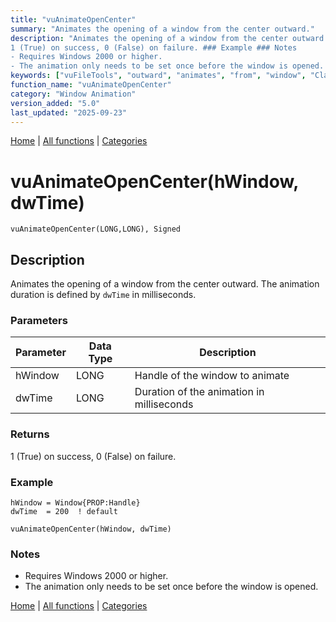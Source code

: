```yaml
---
title: "vuAnimateOpenCenter"
summary: "Animates the opening of a window from the center outward."
description: "Animates the opening of a window from the center outward. The animation duration is defined by `dwTime` in milliseconds. ### Parameters ### Returns
1 (True) on success, 0 (False) on failure. ### Example ### Notes
- Requires Windows 2000 or higher.  
- The animation only needs to be set once before the window is opened. [Home](../index.md) | [All functions](index.md) | [Categories](../categories/index.md)"
keywords: ["vuFileTools", "outward", "animates", "from", "window", "Clarion", "animation", "center", "Windows", "vuanimateopencenter", "opening"]
function_name: "vuAnimateOpenCenter"
category: "Window Animation"
version_added: "5.0"
last_updated: "2025-09-23"
---
```


[Home](../index.md) | [All functions](index.md) | [Categories](../categories/index.md)

# vuAnimateOpenCenter(hWindow, dwTime)

```Prototype
vuAnimateOpenCenter(LONG,LONG), Signed
```


## Description
Animates the opening of a window from the center outward. The animation duration is defined by `dwTime` in milliseconds.

### Parameters

| Parameter | Data Type | Description                                    |
|-----------|-----------|------------------------------------------------|
| hWindow   | LONG      | Handle of the window to animate                |
| dwTime    | LONG      | Duration of the animation in milliseconds      |

### Returns
1 (True) on success, 0 (False) on failure.

### Example

```Clarion
hWindow = Window{PROP:Handle}
dwTime  = 200  ! default

vuAnimateOpenCenter(hWindow, dwTime)
```

### Notes
- Requires Windows 2000 or higher.  
- The animation only needs to be set once before the window is opened.

[Home](../index.md) | [All functions](index.md) | [Categories](../categories/index.md)
